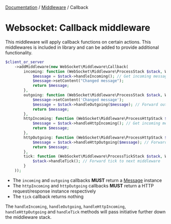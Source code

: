 [Documentation](Index.md) / [Middleware](Middleware.md) / Callback

# Websocket: Callback middleware

This middleware will apply callback functions on certain actions.
This middlewares is included in library and can be added to provide additional functionality.

```php
$client_or_server
    ->addMiddleware(new WebSocket\Middleware\Callback(
        incoming: function (WebSocket\Middleware\ProcessStack $stack, WebSocket\Connection $connection): WebSocket\Message\Message {
            $message = $stack->handleIncoming(); // Get incoming message from next middleware
            $message->setContent("Changed message");
            return $message;
        },
        outgoing: function (WebSocket\Middleware\ProcessStack $stack, WebSocket\Connection $connection, WebSocket\Message\Message $message): WebSocket\Message\Message {
            $message->setContent('Changed message');
            $message = $stack->handleOutgoing($message); // Forward outgoing message to next middleware
            return $message;
        },
        httpIncoming: function (WebSocket\Middleware\ProcessHttpStack $stack, WebSocket\Connection $connection): WebSocket\Http\Message {
            $message = $stack->handleHttpIncoming(); // Get incoming message from next middleware
            return $message;
        },
        httpOutgoing: function (WebSocket\Middleware\ProcessHttpStack $stack, WebSocket\Connection $connection, WebSocket\Http\Message $message): WebSocket\Http\Message {
            $message = $stack->handleHttpOutgoing($message); // Forward outgoing message to next middleware
            return $message;
        },
        tick: function (WebSocket\Middleware\ProcessTickStack $stack, WebSocket\Connection $connection): void {
            $stack->handleTick(); // Forward tick to next middleware
        }
    ));
```

* The `incoming` and `outgoing` callbacks **MUST** return a [Message](Message.md) instance
* The `httpIncoming` and `httpOutgoing` callbacks **MUST** return a HTTP request/response instance respectively
* The `tick` callback returns nothing

The `handleIncoming`, `handleOutgoing`, `handleHttpIncoming`, `handleHttpOutgoing` and `handleTick` methods will pass initiative further down the middleware stack.
